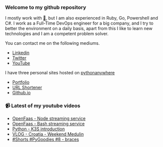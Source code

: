 ### Welcome to my github repository

I mostly work with [:snake:](https://www.python.org/), but I am also experienced in Ruby, Go, Powershell and C#. I work as a Full-Time DevOps engineer for a big company, and I try to better the environment on a daily basis, apart from this I like to learn new technologies and I am a competent problem solver.

You can contact me on the following mediums.
- [Linkedin](https://www.linkedin.com/in/r3ap3rpy)
- [Twitter](https://twitter.com/r3ap3rpy)
- [YouTube](https://www.youtube.com/channel/UC1qkMXH8d2I9DDAtBSeEHqg)

I have three personal sites hosted on [pythonanywhere](https://www.pythonanywhere.com/)
- [Portfolio](http://r3ap3rpy.pythonanywhere.com/)
- [URL Shortener](http://shortenpy.pythonanywhere.com/)
- [Github.io](https://r3ap3rpy.github.io/)

### :video_camera: Latest of my youtube videos
<!-- YOUTUBE:START -->
- [OpenFaas - Node streaming service](https://www.youtube.com/watch?v=D7fs-E4yibs)
- [OpenFaas - Bash streaming service](https://www.youtube.com/watch?v=iYPIALvuiNc)
- [Python - K3S introduction](https://www.youtube.com/watch?v=VphS5G4Lpt4)
- [VLOG - Croatia - Weekend Medulin](https://www.youtube.com/watch?v=MTwfprdWSww)
- [#Shorts #PyGoodies #8 - braces](https://www.youtube.com/watch?v=AkeI1cJfMVI)
<!-- YOUTUBE:END -->


